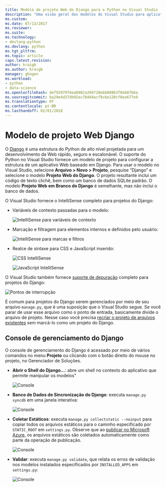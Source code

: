 ```yaml
---
title: Modelo de projeto Web do Django para o Python no Visual Studio | Microsoft Docs
description: "Uma visão geral dos modelos do Visual Studio para aplicativos Web escritos em Python usando a estrutura Django."
ms.custom: 
ms.date: 07/13/2017
ms.reviewer: 
ms.suite: 
ms.technology:
- devlang-python
ms.devlang: python
ms.tgt_pltfrm: 
ms.topic: article
caps.latest.revision: 
author: kraigb
ms.author: kraigb
manager: ghogen
ms.workload:
- python
- data-science
ms.openlocfilehash: def92979f4ea8902a204728ebb08863f0eb8fb6a
ms.sourcegitcommit: ba29e4d37db92ec784d4acf9c6e120cf0ea677e9
ms.translationtype: HT
ms.contentlocale: pt-BR
ms.lasthandoff: 02/01/2018
---
```

# <a name="django-web-project-template"></a>Modelo de projeto Web Django

O [Django](https://www.djangoproject.com/) é uma estrutura do Python de alto nível projetada para um desenvolvimento da Web rápido, seguro e escalonável. O suporte do Python no Visual Studio fornece um modelo de projeto para configurar a estrutura de um aplicativo Web baseado em Django. Para usar o modelo no Visual Studio, selecione **Arquivo > Novo > Projeto**, pesquise “Django” e selecione o modelo **Projeto Web do Django**. O projeto resultante inclui um código de texto clichê, bem como um banco de dados SQLite padrão. O modelo **Projeto Web em Branco do Django** é semelhante, mas não inclui o banco de dados.

O Visual Studio fornece o IntelliSense completo para projetos do Django:

- Variáveis de contexto passadas para o modelo:

    ![IntelliSense para variáveis de contexto](media/template-django-intellisense.png)

- Marcação e filtragem para elementos internos e definidos pelo usuário:

    ![IntelliSense para marcas e filtros](media/template-django-intellisense-filter.png)

- Realce de sintaxe para CSS e JavaScript inserido:

    ![CSS IntelliSense](media/template-django-intellisense-css.png)

    ![JavaScript IntelliSense](media/template-django-intellisense-js.png)

O Visual Studio também fornece [suporte de depuração](debugging-python-in-visual-studio.md) completo para projetos do Django: 

![Pontos de interrupção](media/template-django-debugging.png)

É comum para projetos do Django serem gerenciados por meio de seu arquivo `manage.py`, que é uma suposição que o Visual Studio segue. Se você parar de usar esse arquivo como o ponto de entrada, basicamente divide o arquivo de projeto. Nesse caso você precisa [recriar o projeto de arquivos existentes](managing-python-projects-in-visual-studio.md#creating-a-project-from-existing-files) sem marcá-lo como um projeto do Django.

## <a name="django-management-console"></a>Console de gerenciamento do Django

O console de gerenciamento do Django é acessado por meio de vários comandos no menu **Projeto** ou clicando com o botão direito do mouse no projeto, no Gerenciador de Soluções.

- **Abrir o Shell do Django...**: abre um shell no contexto do aplicativo que permite manipular os modelos"

    ![Console](media/template-django-console-shell.png)

- **Banco de Dados de Sincronização do Django**: executa `manage.py syncdb` em uma janela interativa:

    ![Console](media/template-django-console-sync-db.png)

- **Coletar Estáticos**: executa `manage.py collectstatic --noinput` para copiar todos os arquivos estáticos para o caminho especificado por `STATIC_ROOT` em `settings.py`. Observe que ao [publicar no Microsoft Azure](python-web-application-project-templates.md#publishing-to-azure-app-service), os arquivos estáticos são coletados automaticamente como parte da operação de publicação.

    ![Console](media/template-django-console-collect-static.png)

- **Validar**: executa `manage.py validate`, que relata os erros de validação nos modelos instalados especificados por `INSTALLED_APPS` em `settings.py`:

    ![Console](media/template-django-console-validate.png)